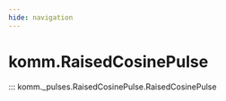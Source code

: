 ```yaml
---
hide: navigation
---
```


# komm.RaisedCosinePulse

::: komm._pulses.RaisedCosinePulse.RaisedCosinePulse

